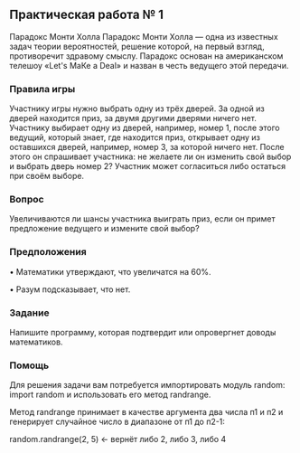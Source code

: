 ## Практическая работа № 1
Парадокс Монти Холла Парадокс Монти Холла — одна из известных задач теории 
вероятностей, решение которой, на первый взгляд, противоречит здравому смыслу. 
Парадокс основан на американском телешоу «Let's МаКе а Deal» и назван в честь 
ведущего этой передачи.

### Правила игры
Участнику игры нужно выбрать одну из трёх дверей. За одной из дверей находится приз,
за двумя другими дверями ничего нет. Участнику выбирает одну из дверей, например,
номер 1, после этого ведущий, который знает, где находится приз, открывает одну из
оставшихся дверей, например, номер З, за которой ничего нет. После этого он спрашивает
участника: не желаете ли он изменить свой выбор и выбрать дверь номер 2? Участник
может согласиться либо остаться при своём выборе.

### Вопрос
Увеличиваются ли шансы участника выиграть приз, если он примет предложение
ведущего и измените свой выбор?

### Предположения
• Математики утверждают, что увеличатся на 60%.

• Разум подсказывает, что нет.

### Задание
Напишите программу, которая подтвердит или опровергнет доводы математиков.

### Помощь
Для решения задачи вам потребуется импортировать модуль random:
import random
и использовать его метод randrange. 

Метод randrange принимает в качестве аргумента
два числа п1 и п2 и генерирует случайное число в диапазоне от п1 до п2-1:

random.randrange(2, 5) <- вернёт либо 2, либо З, либо 4
